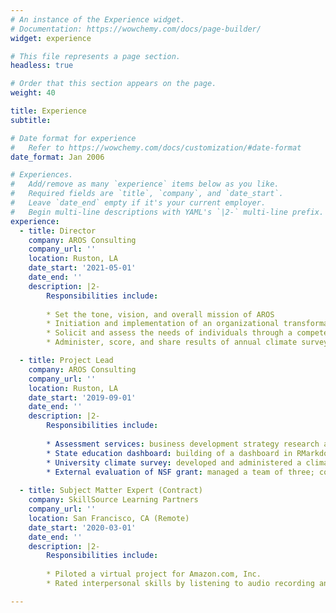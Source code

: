 ```yaml
---
# An instance of the Experience widget.
# Documentation: https://wowchemy.com/docs/page-builder/
widget: experience

# This file represents a page section.
headless: true

# Order that this section appears on the page.
weight: 40

title: Experience
subtitle:

# Date format for experience
#   Refer to https://wowchemy.com/docs/customization/#date-format
date_format: Jan 2006

# Experiences.
#   Add/remove as many `experience` items below as you like.
#   Required fields are `title`, `company`, and `date_start`.
#   Leave `date_end` empty if it's your current employer.
#   Begin multi-line descriptions with YAML's `|2-` multi-line prefix.
experience:
  - title: Director
    company: AROS Consulting
    company_url: ''
    location: Ruston, LA
    date_start: '2021-05-01'
    date_end: ''
    description: |2-
        Responsibilities include:
        
        * Set the tone, vision, and overall mission of AROS
        * Initiation and implementation of an organizational transformation
        * Solicit and assess the needs of individuals through a competency survey; use results to inform project staffing and acquisition
        * Administer, score, and share results of annual climate survey; discuss and implement changes as necessary

  - title: Project Lead
    company: AROS Consulting
    company_url: ''
    location: Ruston, LA
    date_start: '2019-09-01'
    date_end: ''
    description: |2-
        Responsibilities include:
        
        * Assessment services: business development strategy research and creation of an assessment center for public safety personnel 
        * State education dashboard: building of a dashboard in RMarkdown of annual teacher retention report for Kansas education department
        * University climate survey: developed and administered a climate survey; conducted focus groups/interviews; analyzed quantitative data to find climate trends, created a codebook for best practices in analyzing qualitative data
        * External evaluation of NSF grant: managed a team of three; coordinated with project investigators; gathered and analyzed work done by project team; wrote a technical report to document project processes and findings, evaluated and formative feedback; presented results to grant team 
       
  - title: Subject Matter Expert (Contract)
    company: SkillSource Learning Partners
    company_url: ''
    location: San Francisco, CA (Remote)
    date_start: '2020-03-01'
    date_end: ''
    description: |2-
        Responsibilities include:
        
        * Piloted a virtual project for Amazon.com, Inc.
        * Rated interpersonal skills by listening to audio recording and transcripts

---
```

